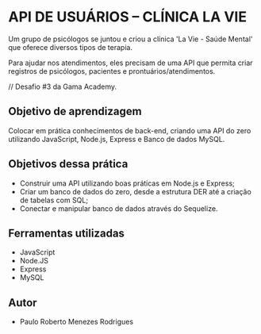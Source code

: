 # API DE USUÁRIOS – CLÍNICA LA VIE

Um grupo de psicólogos se juntou e criou a clínica 'La Vie - Saúde Mental' que oferece diversos tipos de terapia.

Para ajudar nos atendimentos, eles precisam de uma API que permita criar registros de psicólogos, pacientes e prontuários/atendimentos.

// Desafio #3 da Gama Academy.

## Objetivo de aprendizagem

Colocar em prática conhecimentos de back-end, criando uma API do zero utilizando JavaScript, Node.js, Express e Banco de dados MySQL.

## Objetivos dessa prática

* Construir uma API utilizando boas práticas em Node.js e Express;
* Criar um banco de dados do zero, desde a estrutura DER até a criação de tabelas com SQL;
* Conectar e manipular banco de dados através do Sequelize.

## Ferramentas utilizadas

* JavaScript
* Node.JS
* Express
* MySQL

## Autor

* Paulo Roberto Menezes Rodrigues